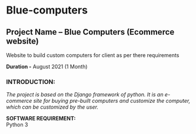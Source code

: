 # Blue-computers
## **Project Name** – Blue Computers (Ecommerce website)
Website to build custom computers for client as per there requirements 

**Duration -** August 2021 (1 Month)
### **INTRODUCTION:** ###
*The project is based on the Django framework of python.
It is an e-commerce site for buying pre-built computers and customize the computer, which can be customized by the user.*  

**SOFTWARE REQUIREMENT:**  
Python 3

